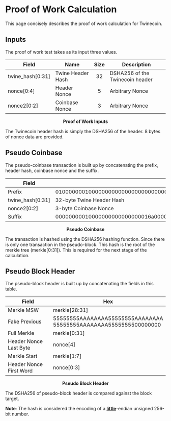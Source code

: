 # Proof of Work Calculation
This page concisely describes the proof of work calculation for Twinecoin.

## Inputs

The proof of work test takes as its input three values.
<br>
<center>

|Field|Name|Size|Description|
|-|-|:-:|-|
|twine_hash[0:31]|Twine Header Hash|32|DSHA256 of the Twinecoin header|
|nonce[0:4]|Header Nonce|5|Arbitrary Nonce
|nonce2[0:2]|Coinbase Nonce|3|Arbitrary Nonce

__Proof of Work Inputs__
</center>

The Twinecoin header hash is simply the DSHA256 of the header.  8 bytes of nonce data are provided. 

## Pseudo Coinbase
The pseudo-coinbase transaction is built up by concatenating the prefix, header hash, coinbase nonce and the suffix.
<center>

|Field|Hex|
|-|-|
|Prefix|01000000010000000000000000000000000000000000000000000000000000000000000000FFFFFFFF23
|twine_hash[0:31]|32-byte Twine Header Hash|
|nonce2[0:2]|3-byte Coinbase Nonce|
|Suffix|00000000010000000000000000016a00000000|

__Pseudo Coinbase__
</center>
The transaction is hashed using the DSHA256 hashing function.  Since there is only one transaction in the pseudo-block.  This hash is the root of the merkle tree (merkle[0:31]).  This is required for the next stage of the calculation.

## Pseudo Block Header
The pseudo-block header is built up by concatenating the fields in this table.
<center>

|Field|Hex|
|-|-|
|Merkle MSW|merkle[28:31]
|Fake Previous|55555555AAAAAAAA55555555AAAAAAAA<br>55555555AAAAAAAA5555555500000000
|Full Merkle|merkle[0:31]|
|Header Nonce Last Byte|nonce[4]|
|Merkle Start|merkle[1:7]
|Header Nonce First Word|nonce[0:3]|

__Pseudo Block Header__
</center>
The DSHA256 of pseudo-block header is compared against the block target.

__Note__: The hash is considered the encoding of a <u>__little__</u>-endian unsigned 256-bit number.
